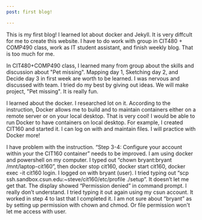 ```yaml
---
post: first blog!

---
```

This is my first blog! I learned lot about docker and Jekyll. It is very diffcult for me to create this website. I have to do work with group in CIT480 + COMP490 class, work as IT student assistant, and finish weekly blog. That is too much for me.

In CIT480+COMP490 class, I learned many from group about the skills and discussion about "Pet missing". Mapping day 1, Sketching day 2, and Decide day 3 in first week are worth to be learned. I was nervous and discussed with team. I tried do my best by giving out ideas. We will make project, "Pet missing". It is really fun.

I learned about the docker. I researched lot on it. According to the instruction, Docker allows me to build and to maintain containers either on a remote server or on your local desktop. That is very cool! I would be able to run Docker to have containers on local desktop. For example, I created CIT160 and started it. I can log on with <USER> and maintain files. I will practice with Docker more!

I have problem with the instruction. “Step 3-4: Configure your account within your the CIT160 container” needs to be improved. I am using docker and powershell on my computer. I typed out “chown bryant:bryant /mnt/laptop-cit160”, then docker stop cit160, docker start cit160, docker exec -it cit160 login. I logged on with bryant (user). I tried typing out “scp ssh.sandbox.csun.edu:~steve/cit160/etc/profile ./setup”. It doesn’t let me get that. The display showed “Permission denied” in command prompt. I really don’t understand. I tried typing it out again using my csun account. It worked in step 4 to last that I completed it. I am not sure about “bryant” as <USER> by setting up permission with chown and chmod. Or file permission won't let me access with user.
